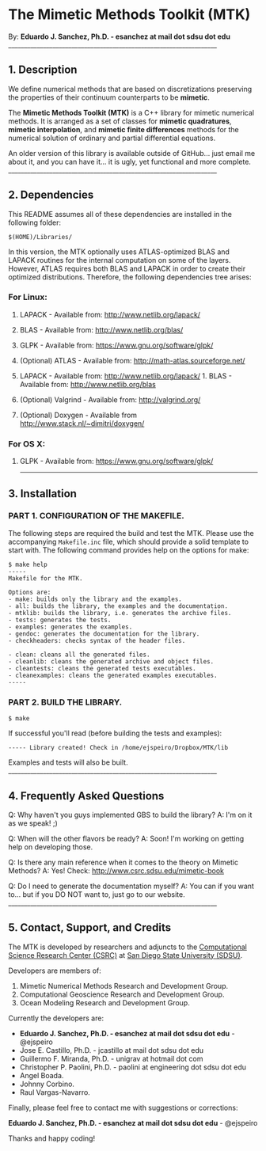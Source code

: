 # The Mimetic Methods Toolkit (MTK)

By: **Eduardo J. Sanchez, Ph.D. - esanchez at mail dot sdsu dot edu**
    __________________________________________________________________

## 1. Description

We define numerical methods that are based on discretizations preserving the
properties of their continuum counterparts to be **mimetic**.

The **Mimetic Methods Toolkit (MTK)** is a C++ library for mimetic numerical
methods. It is arranged as a set of classes for **mimetic quadratures**,
**mimetic interpolation**, and **mimetic finite differences** methods for the
numerical solution of ordinary and partial differential equations.

An older version of this library is available outside of GitHub... just email me
about it, and you can have it... it is ugly, yet functional and more complete.
    __________________________________________________________________

## 2. Dependencies

This README assumes all of these dependencies are installed in the following
folder:

```
$(HOME)/Libraries/
```

In this version, the MTK optionally uses ATLAS-optimized BLAS and LAPACK
routines for the internal computation on some of the layers. However, ATLAS
requires both BLAS and LAPACK in order to create their optimized distributions.
Therefore, the following dependencies tree arises:

### For Linux:

1. LAPACK - Available from: http://www.netlib.org/lapack/
  1. BLAS - Available from: http://www.netlib.org/blas/

2. GLPK - Available from: https://www.gnu.org/software/glpk/

3. (Optional) ATLAS - Available from: http://math-atlas.sourceforge.net/
  1. LAPACK - Available from: http://www.netlib.org/lapack/
    1. BLAS - Available from: http://www.netlib.org/blas

4. (Optional) Valgrind - Available from: http://valgrind.org/

5. (Optional) Doxygen - Available from http://www.stack.nl/~dimitri/doxygen/

### For OS X:

1. GLPK - Available from: https://www.gnu.org/software/glpk/
    __________________________________________________________________

## 3. Installation

### PART 1. CONFIGURATION OF THE MAKEFILE.

The following steps are required the build and test the MTK. Please use the
accompanying `Makefile.inc` file, which should provide a solid template to
start with. The following command provides help on the options for make:

```
$ make help
-----
Makefile for the MTK.

Options are:
- make: builds only the library and the examples.
- all: builds the library, the examples and the documentation.
- mtklib: builds the library, i.e. generates the archive files.
- tests: generates the tests.
- examples: generates the examples.
- gendoc: generates the documentation for the library.
- checkheaders: checks syntax of the header files.

- clean: cleans all the generated files.
- cleanlib: cleans the generated archive and object files.
- cleantests: cleans the generated tests executables.
- cleanexamples: cleans the generated examples executables.
-----
```

### PART 2. BUILD THE LIBRARY.

```
$ make
```

If successful you'll read (before building the tests and examples):

```
----- Library created! Check in /home/ejspeiro/Dropbox/MTK/lib
```

Examples and tests will also be built.
    __________________________________________________________________

## 4. Frequently Asked Questions

Q: Why haven't you guys implemented GBS to build the library?
A: I'm on it as we speak! ;)

Q: When will the other flavors be ready?
A: Soon! I'm working on getting help on developing those.

Q: Is there any main reference when it comes to the theory on Mimetic Methods?
A: Yes! Check: http://www.csrc.sdsu.edu/mimetic-book

Q: Do I need to generate the documentation myself?
A: You can if you want to... but if you DO NOT want to, just go to our website.
    __________________________________________________________________

## 5. Contact, Support, and Credits

The MTK is developed by researchers and adjuncts to the
[Computational Science Research Center (CSRC)](http://www.csrc.sdsu.edu/)
at [San Diego State University (SDSU)](http://www.sdsu.edu/).

Developers are members of:

1. Mimetic Numerical Methods Research and Development Group.
2. Computational Geoscience Research and Development Group.
3. Ocean Modeling Research and Development Group.

Currently the developers are:

- **Eduardo J. Sanchez, Ph.D. - esanchez at mail dot sdsu dot edu** - @ejspeiro
- Jose E. Castillo, Ph.D. - jcastillo at mail dot sdsu dot edu
- Guillermo F. Miranda, Ph.D. - unigrav at hotmail dot com
- Christopher P. Paolini, Ph.D. - paolini at engineering dot sdsu dot edu
- Angel Boada.
- Johnny Corbino.
- Raul Vargas-Navarro.

Finally, please feel free to contact me with suggestions or corrections:

**Eduardo J. Sanchez, Ph.D. - esanchez at mail dot sdsu dot edu** - @ejspeiro

Thanks and happy coding!
